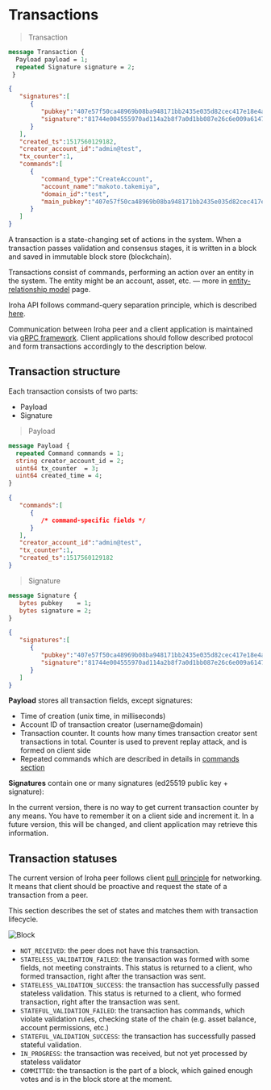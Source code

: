 # Transactions

> Transaction 

```protobuf
message Transaction {
  Payload payload = 1;
  repeated Signature signature = 2;
 }
```
```json
{  
   "signatures":[  
      {  
         "pubkey":"407e57f50ca48969b08ba948171bb2435e035d82cec417e18e4a38f5fb113f83",
         "signature":"81744e004555970ad114a2b8f7a0d1bb087e26c6e009a6147781a5042dbbf8e00f1fd5a4d4ddb123c1c0813f00d633b7295e482a43001edbe7f51dd4d32aef05"
      }
   ],
   "created_ts":1517560129182,
   "creator_account_id":"admin@test",
   "tx_counter":1,
   "commands":[  
      {  
         "command_type":"CreateAccount",
         "account_name":"makoto.takemiya",
         "domain_id":"test",
         "main_pubkey":"407e57f50ca48969b08ba948171bb2435e035d82cec417e18e4a38f5fb113f83"
      }
   ]
}
```

A transaction is a state-changing set of actions in the system. When a transaction passes validation and consensus stages, it is written in a block and saved in immutable block store (blockchain). 

Transactions consist of commands, performing an action over an entity in the system. The entity might be an account, asset, etc. — more in [entity-relationship model](#er-model) page. 

<aside class="notice">
Iroha API follows command-query separation principle, which is described <a href="https://en.wikipedia.org/wiki/Command–query_separation">here</a>.
</aside>


Communication between Iroha peer and a client application is maintained via [gRPC framework](https://grpc.io/about/). 
Client applications should follow described protocol and form transactions accordingly to the description below.

## Transaction structure 

Each transaction consists of two parts:
<ul>
    <li> Payload </li> 
    <li> Signature </li> 
</ul>

> Payload

```protobuf
message Payload {
  repeated Command commands = 1;
  string creator_account_id = 2;
  uint64 tx_counter  = 3;
  uint64 created_time = 4;
}
```
```json
{  
   "commands":[  
      {  
         /* command-specific fields */
      }
   ],
   "creator_account_id":"admin@test",
   "tx_counter":1,
   "created_ts":1517560129182
}
```

> Signature 

```protobuf
message Signature {
   bytes pubkey    = 1;
   bytes signature = 2;
}
```
```json 
{  
   "signatures":[  
      {  
         "pubkey":"407e57f50ca48969b08ba948171bb2435e035d82cec417e18e4a38f5fb113f83",
         "signature":"81744e004555970ad114a2b8f7a0d1bb087e26c6e009a6147781a5042dbbf8e00f1fd5a4d4ddb123c1c0813f00d633b7295e482a43001edbe7f51dd4d32aef05"
      }
   ]
}
```

**Payload** stores all transaction fields, except signatures: 
<ul>
    <li> Time of creation (unix time, in milliseconds) </li> 
    <li> Account ID of transaction creator (username@domain) </li>
    <li> Transaction counter. It counts how many times transaction creator sent transactions in total. Counter is used to prevent replay attack, and is formed on client side </li>
    <li> Repeated commands which are described in details in <a href="#commands">commands section</a> </li> 
</ul>

**Signatures** contain one or many signatures (ed25519 public key + signature):

<aside class="notice">
In the current version, there is no way to get current transaction counter by any means. You have to remember it on a client side and increment it. In a future version, this will be changed, and client application may retrieve this information.
</aside>

## Transaction statuses

The current version of Iroha peer follows client [pull principle](https://en.wikipedia.org/wiki/Pull_technology) for networking. It means that client should be proactive and request the state of a transaction from a peer. 

This section describes the set of states and matches them with transaction lifecycle.

![Block](../images/tx_status.png "Block structure")

 * `NOT_RECEIVED`: the peer does not have this transaction.
 * `STATELESS_VALIDATION_FAILED`: the transaction was formed with some fields, not meeting constraints. This status is returned to a client, who formed transaction, right after the transaction was sent. 
 * `STATELESS_VALIDATION_SUCCESS`: the transaction has successfully passed stateless validation. This status is returned to a client, who formed transaction, right after the transaction was sent. 
 * `STATEFUL_VALIDATION_FAILED`: the transaction has commands, which violate validation rules, checking state of the chain (e.g. asset balance, account permissions, etc.) 
 * `STATEFUL_VALIDATION_SUCCESS`: the transaction has successfully passed stateful validation.
 * `IN_PROGRESS`: the transaction was received, but not yet processed by stateless validator
 * `COMMITTED`: the transaction is the part of a block, which gained enough votes and is in the block store at the moment. 